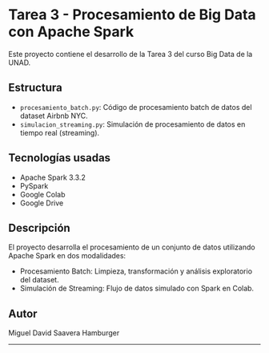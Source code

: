 # Tarea 3 - Procesamiento de Big Data con Apache Spark

Este proyecto contiene el desarrollo de la Tarea 3 del curso Big Data de la UNAD.

## Estructura

- `procesamiento_batch.py`: Código de procesamiento batch de datos del dataset Airbnb NYC.
- `simulacion_streaming.py`: Simulación de procesamiento de datos en tiempo real (streaming).

## Tecnologías usadas

- Apache Spark 3.3.2
- PySpark
- Google Colab
- Google Drive

## Descripción

El proyecto desarrolla el procesamiento de un conjunto de datos utilizando Apache Spark en dos modalidades:
- Procesamiento Batch: Limpieza, transformación y análisis exploratorio del dataset.
- Simulación de Streaming: Flujo de datos simulado con Spark en Colab.

## Autor

Miguel David Saavera Hamburger

---
